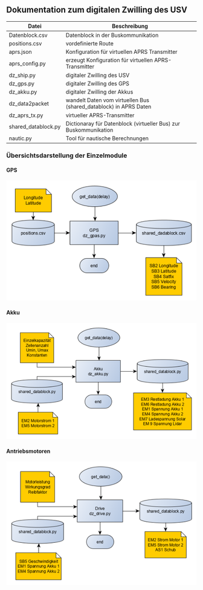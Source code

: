 ## Dokumentation zum digitalen Zwilling des USV 


 Datei | Beschreibung
-------|-------------
Datenblock.csv | Datenblock in der Buskommunikation
positions.csv | vordefinierte Route 
aprs.json | Konfiguration für virtuellen APRS Transmitter
aprs_config.py | erzeugt Konfiguration für virtuellen APRS-Transmitter
dz_ship.py | digitaler Zwilling des USV 
dz_gps.py | digitaler Zwilling des GPS 
dz_akku.py | digitaler Zwilling der Akkus
dz_data2packet | wandelt Daten vom virtuellen Bus (shared_datablock) in APRS Daten
dz_aprs_tx.py | virtueller APRS-Transmitter
shared_datablock.py | Dictionaray für Datenblock (virtueller Bus) zur Buskommunikation 
nautic.py | Tool für nautische Berechnungen 



### Übersichtsdarstellung der Einzelmodule

#### GPS

![GPS-System](dz_gps.png "GPS-System")

#### Akku

![GPS-System](dz_akku.png "USV-Akku")

#### Antriebsmotoren

![GPS-System](dz_drive.png "USV-Drive")


